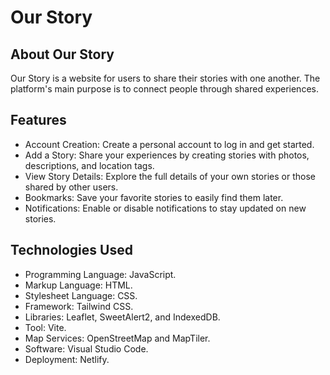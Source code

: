 # Our Story

## About Our Story

Our Story is a website for users to share their stories with one another. The platform's main purpose is to connect people through shared experiences.

## Features

- Account Creation: Create a personal account to log in and get started.
- Add a Story: Share your experiences by creating stories with photos, descriptions, and location tags.
- View Story Details: Explore the full details of your own stories or those shared by other users.
- Bookmarks: Save your favorite stories to easily find them later.
- Notifications: Enable or disable notifications to stay updated on new stories.

## Technologies Used

- Programming Language: JavaScript.
- Markup Language: HTML.
- Stylesheet Language: CSS.
- Framework: Tailwind CSS.
- Libraries: Leaflet, SweetAlert2, and IndexedDB.
- Tool: Vite.
- Map Services: OpenStreetMap and MapTiler.
- Software: Visual Studio Code.
- Deployment: Netlify.
